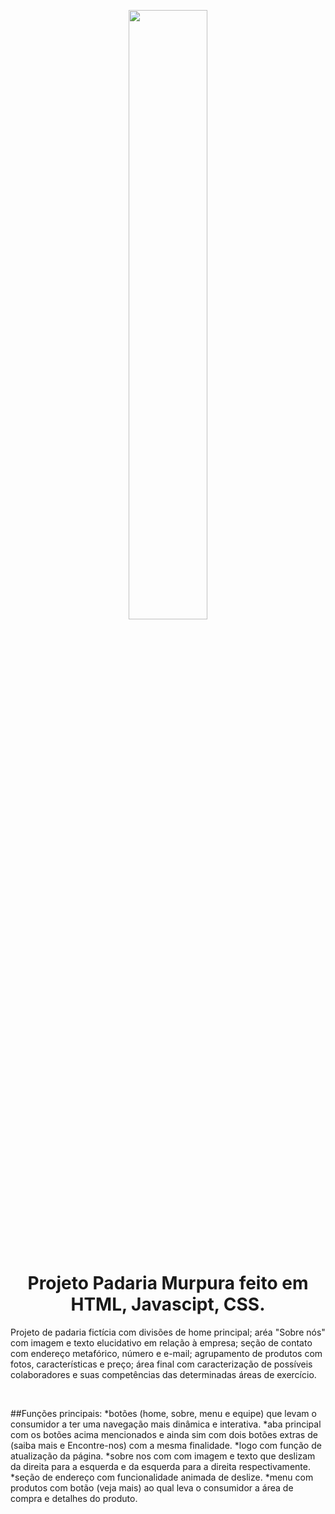 <p align="center">
<img  src="https://i.postimg.cc/t7QwvL7z/logo.png" width="50%">
</p>
<br>
<h1 align="center"> Projeto Padaria Murpura feito em HTML, Javascipt, CSS. </h1>

<p>Projeto de padaria fictícia com divisões de home principal; aréa "Sobre nós" com imagem e texto elucidativo em relação à empresa; seção de contato com endereço metafórico, número e e-mail; agrupamento de produtos com fotos, características e preço; área final com caracterização de possíveis colaboradores e suas competências das determinadas áreas de exercício.</p>
<br>

##Funções principais:
*botões (home, sobre, menu e equipe) que levam o consumidor a ter uma navegação mais dinâmica e interativa.
*aba principal com os botões acima mencionados e ainda sim com dois botões extras de (saiba mais e Encontre-nos) com a mesma finalidade.
*logo com função de atualização da página.
*sobre nos com com imagem e texto que deslizam da direita para a esquerda e da esquerda para a direita respectivamente.
*seção de endereço com funcionalidade animada de deslize.
*menu com produtos com botão (veja mais) ao qual leva o consumidor a área de compra e detalhes do produto.

<br>

